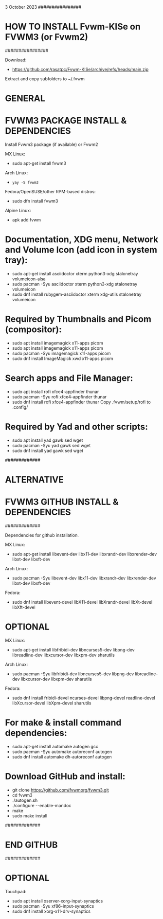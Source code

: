 3 October 2023
################
# HOW TO INSTALL Fvwm-KISe on FVWM3 (or Fvwm2)
################

Download:
* https://github.com/rasatpc/Fvwm-KISe/archive/refs/heads/main.zip

Extract and copy subfolders to ~/.fvwm


# GENERAL
# FVWM3 PACKAGE INSTALL & DEPENDENCIES 

Install Fvwm3 package (if available) or Fvwm2

MX Linux:
* sudo apt-get install fvwm3

Arch Linux:
* `yay -S fvwm3`

Fedora/OpenSUSE/other RPM-based distros:
* sudo dfn install fvwm3

Alpine Linux:
* apk add fvwm

Documentation, XDG menu, Network and Volume Icon (add icon in system tray):
===============================================================
* sudo apt-get install asciidoctor xterm python3-xdg stalonetray volumeicon-alsa
* sudo pacman -Syu asciidoctor xterm python3-xdg stalonetray volumeicon
* sudo dnf install rubygem-asciidoctor xterm xdg-utils stalonetray volumeicon

Required by Thumbnails and Picom (compositor):
===============================================================
* sudo apt install imagemagick x11-apps picom
* sudo apt install imagemagick x11-apps picom
* sudo pacman -Syu imagemagick x11-apps picom
* sudo dnf install ImageMagick xwd x11-apps picom

Search apps and File Manager:
===============================================================
* sudo apt install rofi xfce4-appfinder thunar
* sudo pacman -Syu rofi xfce4-appfinder thunar
* sudo dnf install rofi xfce4-appfinder thunar
Copy .fvwm/setup/rofi to .config/

Required by Yad and other scripts:
===============================================================
* sudo apt install yad gawk sed wget
* sudo pacman -Syu yad gawk sed wget
* sudo dnf install yad gawk sed wget

#############
# ALTERNATIVE
# FVWM3 GITHUB INSTALL & DEPENDENCIES
#############

Dependencies for github installation.

MX Linux:
* sudo apt-get install libevent-dev libx11-dev libxrandr-dev libxrender-dev libxt-dev libxft-dev

Arch Linux:
* sudo pacman -Syu libevent-dev libx11-dev libxrandr-dev libxrender-dev libxt-dev libxft-dev

Fedora:
* sudo dnf install libevent-devel libX11-devel libXrandr-devel libXt-devel libXft-devel

OPTIONAL
========

MX Linux:
* sudo apt-get install libfribidi-dev libncurses5-dev libpng-dev libreadline-dev libxcursor-dev libxpm-dev sharutils

Arch Linux:
* sudo pacman -Syu libfribidi-dev libncurses5-dev libpng-dev libreadline-dev libxcursor-dev libxpm-dev sharutils

Fedora:
* sudo dnf install fribidi-devel ncurses-devel libpng-devel readline-devel libXcursor-devel libXpm-devel sharutils

For make & install command dependencies:
====================================
* sudo apt-get install automake autogen gcc
* sudo pacman -Syu automake autoreconf autogen
* sudo dnf install automake dh-autoreconf autogen

Download GitHub and install:
============================

* git clone https://github.com/fvwmorg/fvwm3.git
* cd fvwm3
* ./autogen.sh
* ./configure --enable-mandoc
* make
* sudo make install

#############
# END GITHUB
#############

# OPTIONAL

Touchpad:
* sudo apt install xserver-xorg-input-synaptics
* sudo pacman -Syu xf86-input-synaptics
* sudo dnf install xorg-x11-drv-synaptics
